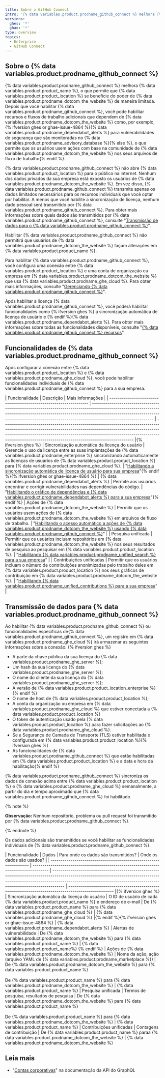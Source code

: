 ```yaml
---
title: Sobre o GitHub Connect
intro: '{% data variables.product.prodname_github_connect %} melhora {% data variables.product.product_name %} dando-lhe acesso a funcionalidades e fluxos de trabalho adicionais que dependem do poder de {% data variables.product.prodname_dotcom_the_website %}.'
versions:
  ghes: '*'
  ghae: '*'
type: overview
topics:
  - Enterprise
  - GitHub Connect
---
```


## Sobre o {% data variables.product.prodname_github_connect %}

{% data variables.product.prodname_github_connect %} melhora {% data variables.product.product_name %}, o que permite que {% data variables.product.product_location %} se beneficie do poder de {% data variables.product.prodname_dotcom_the_website %} de maneira limitada. Depois que você habilitar {% data variables.product.prodname_github_connect %}, você pode habilitar recursos e fluxos de trabalho adicionais que dependem de {% data variables.product.prodname_dotcom_the_website %} como, por exemplo, {% ifversion ghes or ghae-issue-4864 %}{% data variables.product.prodname_dependabot_alerts %} para vulnerabilidades de segurança que são monitoradas no {% data variables.product.prodname_advisory_database %}{% else %}, o que permite que os usuários usem ações com base na comunidade de {% data variables.product.prodname_dotcom_the_website %} nos seus arquivos de fluxo de trabalho{% endif %}.

{% data variables.product.prodname_github_connect %} não abre {% data variables.product.product_location %} para o público na internet. Nenhum dos dados privados da sua empresa está exposto os usuários de {% data variables.product.prodname_dotcom_the_website %}. Em vez disso, {% data variables.product.prodname_github_connect %} transmite apenas os dados limitados necessários para os recursos individuais que você optar por habilitar. A menos que você habilite a sincronização de licença, nenhum dado pessoal será transmitido por {% data variables.product.prodname_github_connect %}. Para obter mais informações sobre quais dados são transmitidos por {% data variables.product.prodname_github_connect %}, consulte "[Transmissão de dados para o {% data variables.product.prodname_github_connect %}](#data-transmission-for-github-connect)".

Habilitar {% data variables.product.prodname_github_connect %} não permitirá que usuários de {% data variables.product.prodname_dotcom_the_website %} façam alterações em {% data variables.product.product_name %}.

Para habilitar {% data variables.product.prodname_github_connect %}, você configura uma conexão entre {% data variables.product.product_location %} e uma conta de organização ou empresa em {% data variables.product.prodname_dotcom_the_website %} que usa {% data variables.product.prodname_ghe_cloud %}. Para obter mais informações, consulte "[Gerenciando {% data variables.product.prodname_github_connect %}](/admin/configuration/configuring-github-connect/managing-github-connect)".

Após habilitar a licença {% data variables.product.prodname_github_connect %}, você poderá habilitar funcionalidades como {% ifversion ghes %} a sincronização automática de licença de usuário e {% endif %}{% data variables.product.prodname_dependabot_alerts %}. Para obter mais informações sobre todas as funcionalidades disponíveis, consulte "[{% data variables.product.prodname_github_connect %} recursos](#github-connect-features)".

## Funcionalidades de {% data variables.product.prodname_github_connect %}

Após configurar a conexão entre {% data variables.product.product_location %} e {% data variables.product.prodname_ghe_cloud %}, você pode habilitar funcionalidades individuais de {% data variables.product.prodname_github_connect %} para a sua empresa.

| Funcionalidade                                                      | Descrição                                                                                                                                                                                                                                                                 | Mais informações                                                                                                                                                                                                                                                                                             |
| ------------------------------------------------------------------- | ------------------------------------------------------------------------------------------------------------------------------------------------------------------------------------------------------------------------------------------------------------------------- | ------------------------------------------------------------------------------------------------------------------------------------------------------------------------------------------------------------------------------------------------------------------------------------------------------------ |{% ifversion ghes %}
| Sincronização automática da licença do usuário                      | Gerencie o uso da licença entre as suas implantações de {% data variables.product.prodname_enterprise %} sincronizando automaticamente as licenças de usuários de {% data variables.product.product_location %} para {% data variables.product.prodname_ghe_cloud %}. | "[Habilitando a sincronização automática de licença de usuário para sua empresa](/admin/configuration/configuring-github-connect/enabling-automatic-user-license-sync-for-your-enterprise)"{% endif %}{% ifversion ghes or ghae-issue-4864 %}
| {% data variables.product.prodname_dependabot_alerts %}           | Permite aos usuários encontrar e corrigir vulnerabilidades nas dependências do código.                                                                                                                                                                                    | "[Habilitando o gráfico de dependências e {% data variables.product.prodname_dependabot_alerts %} para a sua empresa](/admin/configuration/configuring-github-connect/enabling-the-dependency-graph-and-dependabot-alerts-for-your-enterprise)"{% endif %}
| Ações de {% data variables.product.prodname_dotcom_the_website %} | Permitir que os usuários usem ações de {% data variables.product.prodname_dotcom_the_website %} em arquivos de fluxo de trabalho.                                                                                                                                       | "[Habilitando o acesso automático a ações de {% data variables.product.prodname_dotcom_the_website %} usando {% data variables.product.prodname_github_connect %}](/admin/github-actions/managing-access-to-actions-from-githubcom/enabling-automatic-access-to-githubcom-actions-using-github-connect)" |
| Pesquisa unificada                                                  | Permitir que os usuários incluam repositórios em {% data variables.product.prodname_dotcom_the_website %} nos seus resultados de pesquisa ao pesquisar em {% data variables.product.product_location %}.                                                              | "[Habilitando {% data variables.product.prodname_unified_search %} para a sua empresa](/admin/configuration/configuring-github-connect/enabling-unified-search-for-your-enterprise)"                                                                                                                       |
| Contribuições unificadas                                            | Permitir que os usuários incluam o número de contribuições anonimizadas pelo trabalho deles em {% data variables.product.product_location %} nos seus gráficos de contribuição em {% data variables.product.prodname_dotcom_the_website %}.                           | "[Habilitando {% data variables.product.prodname_unified_contributions %} para a sua empresa](/admin/configuration/configuring-github-connect/enabling-unified-contributions-for-your-enterprise)"                                                                                                         |

## Transmissão de dados para {% data variables.product.prodname_github_connect %}

Ao habilitar {% data variables.product.prodname_github_connect %} ou funcionalidades específicas de{% data variables.product.prodname_github_connect %}, um registro em {% data variables.product.prodname_ghe_cloud %} irá armazenar as seguintes informações sobre a conexão.
{% ifversion ghes %}
- A parte da chave pública da sua licença do {% data variables.product.prodname_ghe_server %};
- Um hash da sua licença do {% data variables.product.prodname_ghe_server %};
- O nome do cliente da sua licença do {% data variables.product.prodname_ghe_server %};
- A versão de {% data variables.product.product_location_enterprise %}{% endif %}
- O nome de host de {% data variables.product.product_location %};
- A conta da organização ou empresa em {% data variables.product.prodname_ghe_cloud %} que estiver conectada a {% data variables.product.product_location %}
- O token de autenticação usado pela {% data variables.product.product_location %} para fazer solicitações ao {% data variables.product.prodname_ghe_cloud %}.
- Se a Segurança de Camada de Transporte (TLS) estiver habilitada e configurada em {% data variables.product.product_location %}{% ifversion ghes %}
- As funcionalidades de {% data variables.product.prodname_github_connect %} que estão habilitadas em {% data variables.product.product_location %} e a data e hora da habilitação{% endif %}

{% data variables.product.prodname_github_connect %} sincroniza os dados de conexão acima entre {% data variables.product.product_location %} e {% data variables.product.prodname_ghe_cloud %} semanalmente, a partir do dia e tempo aproximado que {% data variables.product.prodname_github_connect %} foi habilitado.

{% note %}

**Observação:** Nenhum repositório, problema ou pull request foi transmitido por {% data variables.product.prodname_github_connect %}.

{% endnote %}

Os dados adicionais são transmitidos se você habilitar as funcionalidades individuais de {% data variables.product.prodname_github_connect %}.

| Funcionalidade                                                      | Dados                                                                                  | Para onde os dados são transmitidos?                                                                                                                                                                                                             | Onde os dados são usados?                                                                             |
| ------------------------------------------------------------------- | -------------------------------------------------------------------------------------- | ------------------------------------------------------------------------------------------------------------------------------------------------------------------------------------------------------------------------------------------------ | ----------------------------------------------------------------------------------------------------- |{% ifversion ghes %}
| Sincronização automática da licença do usuário                      | O ID de usuário de cada {% data variables.product.product_name %} e endereço de e-mail | De {% data variables.product.product_name %} para {% data variables.product.prodname_ghe_cloud %}                                                                                                                                              | {% data variables.product.prodname_ghe_cloud %} |{% endif %}{% ifversion ghes or ghae-issue-4864 %}
| {% data variables.product.prodname_dependabot_alerts %}           | Alertas de vulnerabilidade                                                             | De {% data variables.product.prodname_dotcom_the_website %} para {% data variables.product.product_name %}                                                                                                                                   | {% data variables.product.product_name%} 
{% endif %}
| Ações de {% data variables.product.prodname_dotcom_the_website %} | Nome da ação, ação (arquivo YAML de {% data variables.product.prodname_marketplace %}) | De {% data variables.product.prodname_dotcom_the_website %} para {% data variables.product.product_name %}<br><br>De {% data variables.product.product_name %} para {% data variables.product.prodname_dotcom_the_website %} | {% data variables.product.product_name %}
| Pesquisa unificada                                                  | Termos de pesquisa, resultados de pesquisa                                             | De {% data variables.product.prodname_dotcom_the_website %} para {% data variables.product.product_name %}<br><br>De {% data variables.product.product_name %} para {% data variables.product.prodname_dotcom_the_website %} | {% data variables.product.product_name %}
| Contribuições unificadas                                            | Contagens de contribuição                                                              | De {% data variables.product.product_name %} paraa {% data variables.product.prodname_dotcom_the_website %}                                                                                                                                  | {% data variables.product.prodname_dotcom_the_website %}

## Leia mais

- "[Contas corporativas](/graphql/guides/managing-enterprise-accounts)" na documentação da API do GraphQL
